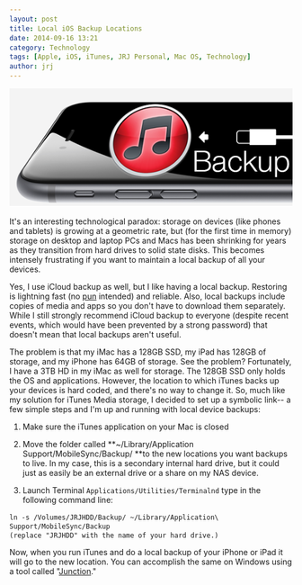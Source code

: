 ```yaml
---
layout: post
title: Local iOS Backup Locations
date: 2014-09-16 13:21
category: Technology
tags: [Apple, iOS, iTunes, JRJ Personal, Mac OS, Technology]
author: jrj
---
```

![Local iTunes Backups](/assets/postheads/itunesbackuploc.png "iTunes Backup Locations")

It's an interesting technological paradox: storage on devices (like phones and tablets) is growing at a geometric rate, but (for the first time in memory) storage on desktop and laptop PCs and Macs has been shrinking for years as they transition from hard drives to solid state disks. This becomes intensely frustrating if you want to maintain a local backup of all your devices.

Yes, I use iCloud backup as well, but I like having a local backup. Restoring is lightning fast (no [pun](http://en.wikipedia.org/wiki/Lightning_(connector)) intended) and reliable. Also, local backups include copies of media and apps so you don't have to download them separately. While I still strongly recommend iCloud backup to everyone (despite recent events, which would have been prevented by a strong password) that doesn't mean that local backups aren't useful.

The problem is that my iMac has a 128GB SSD, my iPad has 128GB of storage, and my iPhone has 64GB of storage. See the problem? Fortunately, I have a 3TB HD in my iMac as well for storage. The 128GB SSD only holds the OS and applications. However, the location to which iTunes backs up your devices is hard coded, and there's no way to change it. So, much like my solution for iTunes Media storage, I decided to set up a symbolic link-- a few simple steps and I'm up and running with local device backups:

1. Make sure the iTunes application on your Mac is closed

2. Move the folder called **~/Library/Application Support/MobileSync/Backup/ **to the new locations you want backups to live. In my case, this is a secondary internal hard drive, but it could just as easily be an external drive or a share on my NAS device.

3. Launch Terminal `Applications/Utilities/Terminalnd` type in the following command line:

```
ln -s /Volumes/JRJHDD/Backup/ ~/Library/Application\ Support/MobileSync/Backup
(replace "JRJHDD" with the name of your hard drive.)
```

Now, when you run iTunes and do a local backup of your iPhone or iPad it will go to the new location. You can accomplish the same on Windows using a tool called "[Junction](http://technet.microsoft.com/en-us/sysinternals/bb896768.aspx)."
